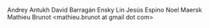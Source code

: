 Andrey Antukh <niwi niwi be>
David Barragán <bameda dbarragan com>
Ensky Lin <enskylin gmail com>
Jesús Espino <jespinog gmail com>
Noel Maersk <veox at veox dot pw>
Mathieu Brunot <mathieu.brunot at gmail dot com>
